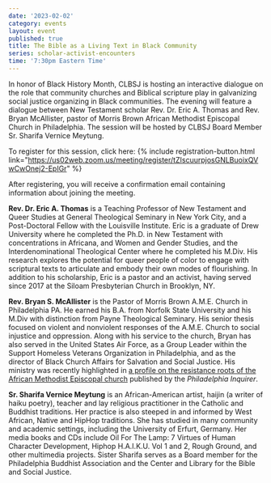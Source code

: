 ```yaml
---
date: '2023-02-02'
category: events
layout: event
published: true
title: The Bible as a Living Text in Black Community
series: scholar-activist-encounters
time: '7:30pm Eastern Time'
---
```

In honor of Black History Month, CLBSJ is hosting an interactive dialogue on the role that community churches and Biblical scripture play in galvanizing social justice organizing in Black communities. The evening will feature a dialogue between New Testament scholar Rev. Dr. Eric A. Thomas and Rev. Bryan McAllister, pastor of Morris Brown African Methodist Episcopal Church in Philadelphia. The session will be hosted by CLBSJ Board Member Sr. Sharifa Vernice Meytung.

To register for this session, click here: {% include registration-button.html link="https://us02web.zoom.us/meeting/register/tZIscuurpjosGNLBuoixQVwCwOnej2-EpIGr" %}

After registering, you will receive a confirmation email containing information about joining the meeting.

**Rev. Dr. Eric A. Thomas** is a Teaching Professor of New Testament and Queer Studies at General Theological Seminary in New York City, and a Post-Doctoral Fellow with the Louisville Institute. Eric is a graduate of Drew University where he completed the Ph.D. in New Testament with concentrations in Africana, and Women and Gender Studies, and the Interdenominational Theological Center where he completed his M.Div. His research explores the potential for queer people of color to engage with scriptural texts to articulate and embody their own modes of flourishing. In addition to his scholarship, Eric is a pastor and an activist, having served since 2017 at the Siloam Presbyterian Church in Brooklyn, NY.

**Rev. Bryan S. McAllister** is the Pastor of Morris Brown A.M.E. Church in Philadelphia PA. He earned his B.A. from Norfolk State University and his M.Div with distinction from Payne Theological Seminary. His senior thesis focused on violent and nonviolent responses of the A.M.E. Church to social injustice and oppression. Along with his service to the church, Bryan has also served in the United States Air Force, as a Group Leader within the Support Homeless Veterans Organization in Philadelphia, and as the director of Black Church Affairs for Salvation and Social Justice. His ministry was recently highlighted in [a profile on the resistance roots of the African Methodist Episcopal church](https://www.inquirer.com/news/inq2/more-perfect-union-bethel-ame-church-faith-religion-20221212.html?outputType=default) published by the _Philadelphia Inquirer_.

**Sr. Sharifa Vernice Meytung** is an African-American artist, haijin (a writer of haiku poetry), teacher and lay religious practitioner in the Catholic and Buddhist traditions. Her practice is also steeped in and informed by West African, Native and HipHop traditions. She has studied in many community and academic settings, including the University of Erfurt, Germany. Her media books and CDs include Oil For The Lamp: 7 Virtues of Human Character Development, Hiphop H.A.I.K.U. Vol 1 and 2, Rough Ground, and other multimedia projects. Sister Sharifa serves as a Board member for the Philadelphia Buddhist Association and the Center and Library for the Bible and Social Justice.
